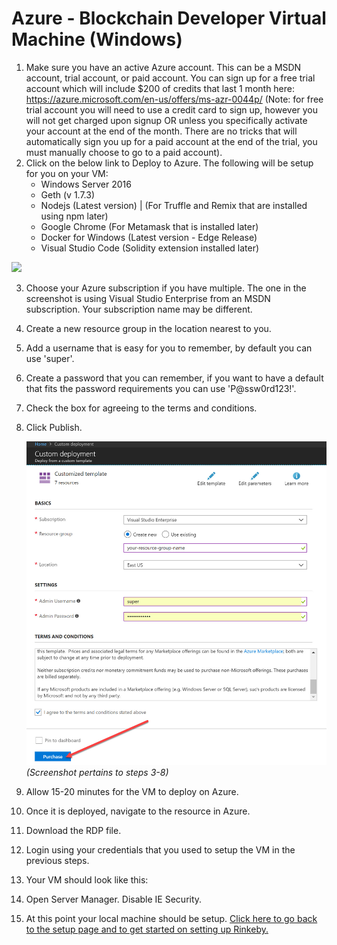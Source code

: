 # Azure - Blockchain Developer Virtual Machine (Windows)
1. Make sure you have an active Azure account. This can be a MSDN account, trial account, or paid account. You can sign up for a free trial account which will include $200 of credits that last 1 month here: https://azure.microsoft.com/en-us/offers/ms-azr-0044p/ (Note: for free trial account you will need to use a credit card to sign up, however you will not get charged upon signup OR unless you specifically activate your account at the end of the month. There are no tricks that will automatically sign you up for a paid account at the end of the trial, you must manually choose to go to a paid account).
2. Click on the below link to Deploy to Azure. The following will be setup for you on your VM:
    * Windows Server 2016
    * Geth (v 1.7.3)
    * Nodejs (Latest version) | (For Truffle and Remix that are installed using npm later)
    * Google Chrome (For Metamask that is installed later)
    * Docker for Windows (Latest version - Edge Release)
    * Visual Studio Code (Solidity extension installed later)
<a href="https://portal.azure.com/#create/Microsoft.Template/uri/https%3A%2F%2Fraw.githubusercontent.com%2Frazi-rais%2Fblockchain%2Fmaster%2Ftemplates%2Faz-blockchain-win-vm.json" target="_blank">
    <img src="http://azuredeploy.net/deploybutton.png"/>
</a>

3. Choose your Azure subscription if you have multiple.  The one in the screenshot is using Visual Studio Enterprise from an MSDN subscription. Your subscription name may be different.
4. Create a new resource group in the location nearest to you.
5. Add a username that is easy for you to remember, by default you can use 'super'. 
6. Create a password that you can remember, if you want to have a default that fits the password requirements you can use 'P@ssw0rd123!'.
7. Check the box for agreeing to the terms and conditions. 
8. Click Publish. 

    ![Alt text](/DocumentationImages/Setup/arm-setup.jpg?raw=true)
    *(Screenshot pertains to steps 3-8)*

9. Allow 15-20 minutes for the VM to deploy on Azure. 
10. Once it is deployed, navigate to the resource in Azure.
11. Download the RDP file. 
12. Login using your credentials that you used to setup the VM in the previous steps. 
13. Your VM should look like this:
14. Open Server Manager. Disable IE Security. 
15. At this point your local machine should be setup. [Click here to go back to the setup page and to get started on setting up Rinkeby.](https://github.com/razi-rais/eth-wikipedia-changetracker/blob/master/Documentation/Setup.md)
